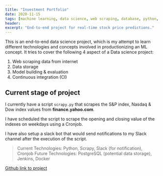 ```yaml
---
title: "Investment Portfolio"
date: 2020-11-15
tags: [machine learning, data science, web scraping, database, python, time-series forecasting]
header:
excerpt: "End-to-end project for real-time stock price predictions."
---
```


This is an end-to-end data science project, which is my attempt to learn different technologies and concepts involved in productionizing an ML concept. It tries to cover the following 4 aspect of a Data science project:

1. Web scraping data from internet
2. Data storage
3. Model building & evaluation
4. Continuous integration (CI)

## Current stage of project

I currently have a script ```scrapy.py``` that scrapes the S&P index, Nasdaq & Dow index values from **finance.yahoo.com**.

I have scheduled the script to scrape the opening and closing value of the indexes on weekdays using a Cronjob.

I have also setup a slack bot that would send notifications to my Slack channel after the execution of the script.

> Current Technologies: Python, Scrapy, Slack (for notification), Cronjob
> Future Technologies: PostgreSQL (potential data storage), Jenkins, Docker

<a href="https://github.com/NikhilSawal/investment_portfolio" target="_blank">Github link to project</a>
